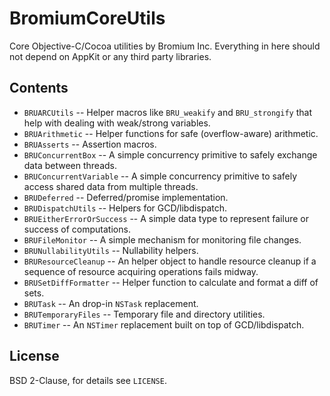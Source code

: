 # BromiumCoreUtils

Core Objective-C/Cocoa utilities by Bromium Inc. Everything in here should not
depend on AppKit or any third party libraries.

## Contents

 - `BRUARCUtils` --  Helper macros like `BRU_weakify` and `BRU_strongify` that help with dealing with weak/strong variables.
 - `BRUArithmetic` --  Helper functions for safe (overflow-aware) arithmetic.
 - `BRUAsserts` --  Assertion macros.
 - `BRUConcurrentBox` --  A simple concurrency primitive to safely exchange data between threads.
 - `BRUConcurrentVariable` --  A simple concurrency primitive to safely access shared data from multiple threads.
 - `BRUDeferred` --  Deferred/promise implementation.
 - `BRUDispatchUtils` --  Helpers for GCD/libdispatch.
 - `BRUEitherErrorOrSuccess` --  A simple data type to represent failure or success of computations.
 - `BRUFileMonitor` -- A simple mechanism for monitoring file changes.
 - `BRUNullabilityUtils` --  Nullability helpers.
 - `BRUResourceCleanup` --  An helper object to handle resource cleanup if a sequence of resource acquiring operations fails midway.
 - `BRUSetDiffFormatter` --  Helper function to calculate and format a diff of sets.
 - `BRUTask` --  An drop-in `NSTask` replacement.
 - `BRUTemporaryFiles` --  Temporary file and directory utilities.
 - `BRUTimer` --  An `NSTimer` replacement built on top of GCD/libdispatch.

## License

BSD 2-Clause, for details see `LICENSE`.
